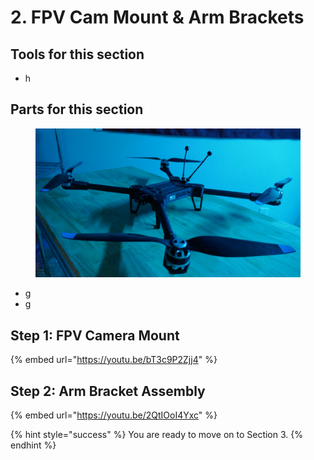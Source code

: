 # 2. FPV Cam Mount & Arm Brackets

## Tools for this section

* h

## Parts for this section

<figure><img src="../../../.gitbook/assets/3245324.png" alt=""><figcaption></figcaption></figure>

* g
* g



## Step 1: FPV Camera Mount

{% embed url="https://youtu.be/bT3c9P2Zjj4" %}



## Step 2: Arm Bracket Assembly

{% embed url="https://youtu.be/2QtIOoI4Yxc" %}

{% hint style="success" %}
You are ready to move on to Section 3.
{% endhint %}
